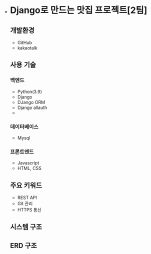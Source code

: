 + # Django로 만드는 맛집 프로젝트[2팀]
  ## **개발환경**
   + GitHub
   + kakaotalk

  ## **사용 기술**
     ### **백엔드**   
     + Python(3.9)
     + Django
     + DJango ORM
     + Django allauth
     +     

    ### **데이터베이스**
     + Mysql

    ### **프론트엔드**
     + Javascript
     + HTML, CSS

  ## **주요 키워드**
  + REST API
  + Git 관리
  + HTTPS 통신
  
  ## **시스템 구조**
  
  ## **ERD 구조**
  
  
   





